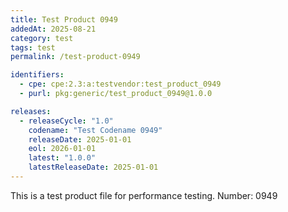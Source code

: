 ```yaml
---
title: Test Product 0949
addedAt: 2025-08-21
category: test
tags: test
permalink: /test-product-0949

identifiers:
  - cpe: cpe:2.3:a:testvendor:test_product_0949
  - purl: pkg:generic/test_product_0949@1.0.0

releases:
  - releaseCycle: "1.0"
    codename: "Test Codename 0949"
    releaseDate: 2025-01-01
    eol: 2026-01-01
    latest: "1.0.0"
    latestReleaseDate: 2025-01-01
---
```


This is a test product file for performance testing. Number: 0949
